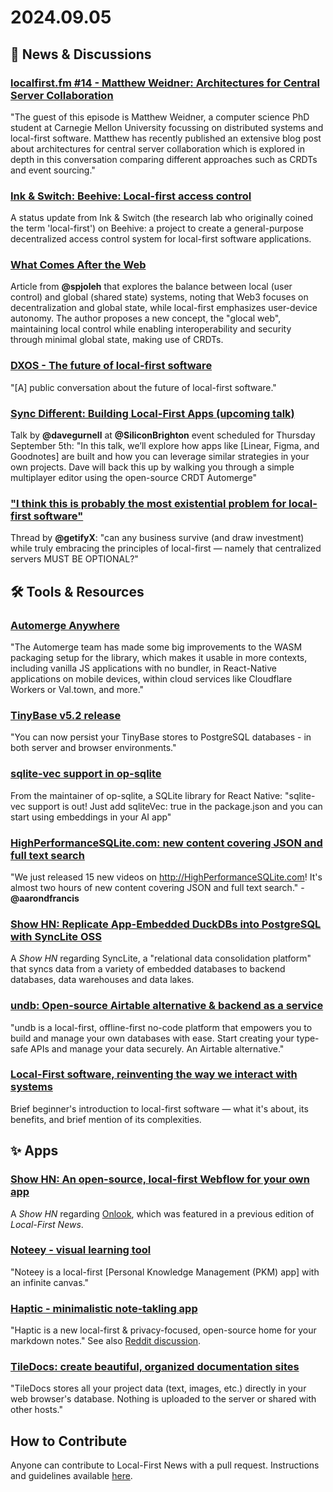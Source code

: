 # 2024.09.05

## 📰 News & Discussions 

### [localfirst.fm #14 - Matthew Weidner: Architectures for Central Server Collaboration](https://www.localfirst.fm/14)
"The guest of this episode is Matthew Weidner, a computer science PhD student at Carnegie Mellon University focussing on distributed systems and local-first software. Matthew has recently published an extensive blog post about architectures for central server collaboration which is explored in depth in this conversation comparing different approaches such as CRDTs and event sourcing."

### [Ink & Switch: Beehive: Local-first access control](https://www.inkandswitch.com/newsletter/dispatch-006/#beehive-local-first-access-control)
A status update from Ink & Switch (the research lab who originally coined the term 'local-first') on Beehive: a project to create a general-purpose decentralized access control system for local-first software applications.

### [What Comes After the Web](https://x.com/spjoleh/status/1829182285704315064)
Article from **@spjoleh** that explores the balance between local (user control) and global (shared state) systems, noting that Web3 focuses on decentralization and global state, while local-first emphasizes user-device autonomy. The author proposes a new concept, the "glocal web", maintaining local control while enabling interoperability and security through minimal global state, making use of CRDTs.

### [DXOS - The future of local-first software](https://x.com/dxos_org/status/1826278005309665669)
"[A] public conversation about the future of local-first software."

### [Sync Different: Building Local-First Apps (upcoming talk)](https://siliconbrighton.com/events/css-variables-and-local-first-apps/)
Talk by **@davegurnell** at **@SiliconBrighton** event scheduled for Thursday September 5th: "In this talk, we’ll explore how apps like [Linear, Figma, and Goodnotes] are built and how you can leverage similar strategies in your own projects. Dave will back this up by walking you through a simple multiplayer editor using the open-source CRDT Automerge"

### ["I think this is probably the most existential problem for local-first software"](https://x.com/getifyX/status/1829917970870780150)
Thread by **@getifyX**: "can any business survive (and draw investment) while truly embracing the principles of local-first — namely that centralized servers MUST BE OPTIONAL?"


## 🛠️ Tools & Resources

### [Automerge Anywhere](https://automerge.org/blog/2024/08/23/wasm-packaging/)
"The Automerge team has made some big improvements to the WASM packaging setup for the library, which makes it usable in more contexts, including vanilla JS applications with no bundler, in React-Native applications on mobile devices, within cloud services like Cloudflare Workers or Val.town, and more."

### [TinyBase v5.2 release](https://github.com/tinyplex/tinybase/releases/tag/v5.2.0)
"You can now persist your TinyBase stores to PostgreSQL databases - in both server and browser environments."

### [sqlite-vec support in op-sqlite](https://x.com/ospfranco/status/1828804869920280732)
From the maintainer of op-sqlite, a SQLite library for React Native: "sqlite-vec support is out! Just add sqliteVec: true in the package.json and you can start using embeddings in your AI app"

### [HighPerformanceSQLite.com: new content covering JSON and full text search](https://x.com/aarondfrancis/status/1830992803372957756)
"We just released 15 new videos on http://HighPerformanceSQLite.com! It's almost two hours of new content covering JSON and full text search." - **@aarondfrancis**

### [Show HN: Replicate App-Embedded DuckDBs into PostgreSQL with SyncLite OSS](https://news.ycombinator.com/item?id=41425646)
A _Show HN_ regarding SyncLite, a "relational data consolidation platform" that syncs data from a variety of embedded databases to backend databases, data warehouses and data lakes.

### [undb: Open-source Airtable alternative & backend as a service](https://www.producthunt.com/posts/undb-2)
"undb is a local-first, offline-first no-code platform that empowers you to build and manage your own databases with ease. Start creating your type-safe APIs and manage your data securely. An Airtable alternative."

### [Local-First software, reinventing the way we interact with systems](https://www.iambreno.com.br/posts/local-first-reiventing-the-way-we-interact-with-systems)
Brief beginner's introduction to local-first software — what it's about, its benefits, and brief mention of its complexities. 


## ✨ Apps

### [Show HN: An open-source, local-first Webflow for your own app](https://news.ycombinator.com/item?id=41390449)
A _Show HN_ regarding [Onlook](https://onlook.dev/), which was featured in a previous edition of _Local-First News_.

### [Noteey - visual learning tool](https://www.noteey.com/)
"Noteey is a local-first [Personal Knowledge Management (PKM) app] with an infinite canvas."

### [Haptic - minimalistic note-takling app](https://www.haptic.md/)
"Haptic is a new local-first & privacy-focused, open-source home for your markdown notes." See also [Reddit discussion](https://www.reddit.com/r/selfhosted/comments/1f8awmz/haptic_opensource_localfirst_markdown_editor/).

### [TileDocs: create beautiful, organized documentation sites](https://tiledocs.com/)
"TileDocs stores all your project data (text, images, etc.) directly in your web browser's database. Nothing is uploaded to the server or shared with other hosts."


## How to Contribute
Anyone can contribute to Local-First News with a pull request. Instructions and guidelines available [here](https://github.com/localfirstnews/localfirstnews).

